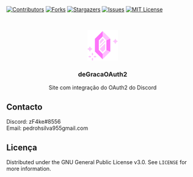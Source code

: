 [![Contributors][contributors-shield]][contributors-url]
[![Forks][forks-shield]][forks-url]
[![Stargazers][stars-shield]][stars-url]
[![Issues][issues-shield]][issues-url]
[![MIT License][license-shield]][license-url]

<br />
<p align="center">
  <a href="https://github.com/zF4ke/deGracaOAuth2">
    <img src="src/public/images/logo.png" alt="Logo" width="80" height="80">
  </a>

  <h3 align="center">deGracaOAuth2</h3>


<p align="center">Site com integração do OAuth2 do Discord</p>

## Contacto

Discord: zF4ke#8556
<br>
Email: pedrohsilva955gmail.com

## Licença

Distributed under the GNU General Public License v3.0. See `LICENSE` for more information.

[contributors-shield]: https://img.shields.io/github/contributors/zF4ke/deGracaOAuth2.svg?style=flat-square
[contributors-url]: https://github.com/zF4ke/deGracaOAuth2/graphs/contributors
[forks-shield]: https://img.shields.io/github/forks/zF4ke/deGracaOAuth2.svg?style=flat-square
[forks-url]: https://github.com/zF4ke/deGracaOAuth2/network/members
[stars-shield]: https://img.shields.io/github/stars/zF4ke/deGracaOAuth2.svg?style=flat-square
[stars-url]: https://github.com/zF4ke/deGracaOAuth2/stargazers
[issues-shield]: https://img.shields.io/github/issues/zF4ke/deGracaOAuth2.svg?style=flat-square
[issues-url]: https://github.com/zF4ke/deGracaOAuth2/issues
[license-shield]: https://img.shields.io/github/license/zF4ke/deGracaOAuth2.svg?style=flat-square
[license-url]: https://github.com/zF4ke/deGracaOAuth2/blob/master/LICENSE

